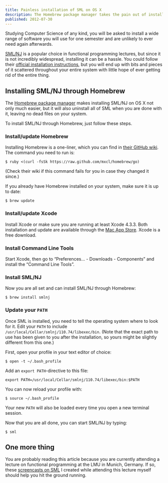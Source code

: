 ```yaml
---
title: Painless installation of SML on OS X
description: The Homebrew package manager takes the pain out of installing SML/NJ on your system. Follow these steps for a hassle- and clutter-free installation.
published: 2012-07-30
---
```

Studying Computer Science of any kind, you will be asked to install a wide range of software you will use for one semester and are unlikely to ever need again afterwards.

[SML/NJ](http://smlnj.org/ 'Standard ML of New Jersey') is a popular choice in functional programming lectures, but since it is not incredibly widespread, installing it can be a hassle. You could follow their [official installation instructions](http://smlnj.org/install/index.html 'Installation instructions for SML/NJ'), but you will end up with bits and pieces of it scattered throughout your entire system with little hope of ever getting rid of the entire thing.

## Installing SML/NJ through Homebrew

The [Homebrew package manager](http://brew.sh/ 'Homebrew package manager for OS X') makes installing SML/NJ on OS X not only much easier, but it will also uninstall all of SML when you are done with it, leaving no dead files on your system.

To install SML/NJ through Homebrew, just follow these steps.

### Install/update Homebrew

Installing Homebrew is a one-liner, which you can find in [their GitHub wiki](https://github.com/mxcl/homebrew/wiki/installation 'Installation instructions on the Homebrew GitHub-wiki').  The command you need to run is:

```
$ ruby <(curl -fsSk https://raw.github.com/mxcl/homebrew/go)
```

(Check their wiki if this command fails for you in case they changed it since.)

If you already have Homebrew installed on your system, make sure it is up to
date:

```
$ brew update
```

### Install/update Xcode

Install Xcode or make sure you are running at least Xcode 4.3.3. Both installation and update are available through the [Mac App Store](http://itunes.apple.com/us/app/xcode/id497799835 'Xcode on the Mac App Store'). Xcode is a free download.

### Install Command Line Tools

Start Xcode, then go to “Preferences&hellip; - Downloads - Components” and install the “Command Line Tools”.

### Install SML/NJ

Now you are all set and can install SML/NJ through Homebrew:

```
$ brew install smlnj
```

### Update your `PATH`

Once SML is installed, you need to tell the operating system where to look for it. Edit your `PATH` to include `/usr/local/Cellar/smlnj/110.74/libexec/bin`.  (Note that the exact path to use has been given to you after the installation, so yours might be slightly different from this one.)

First, open your profile in your text editor of choice:

```
$ open -t ~/.bash_profile
```

Add an `export PATH`-directive to this file:

```
export PATH=/usr/local/Cellar/smlnj/110.74/libexec/bin:$PATH
```

You can now reload your profile with:

```
$ source ~/.bash_profile
```

Your new `PATH` will also be loaded every time you open a new terminal session.

Now that you are all done, you can start SML/NJ by typing:

```
$ sml
```

## One more thing

You are probably reading this article because you are currently attending a lecture on functional programming at the LMU in Munich, Germany. If so, these [screencasts on SML](/#/posts/screencasts-on-standard-ml-in-german/ 'Screencasts on Standard ML in German') I created while attending this lecture myself should help you hit the ground running.
